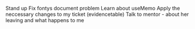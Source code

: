 Stand up
Fix fontys document problem
Learn about useMemo
Apply the neccessary changes to my ticket (evidencetable)
Talk to mentor - about her leaving and what happens to me
